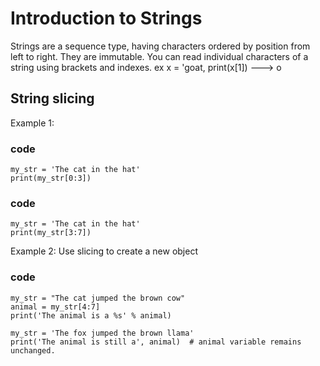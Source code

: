 # Introduction to Strings 

Strings are a sequence type, having characters ordered by position from left to right. They are immutable.
You can read individual characters of a string using brackets and indexes. ex x = 'goat, print(x[1]) ---> o

## String slicing
Example 1:
### code
    my_str = 'The cat in the hat'
    print(my_str[0:3])
### code
    my_str = 'The cat in the hat'
    print(my_str[3:7])
Example 2: Use slicing to create a new object
### code
    my_str = "The cat jumped the brown cow"
    animal = my_str[4:7]
    print('The animal is a %s' % animal)

    my_str = 'The fox jumped the brown llama'
    print('The animal is still a', animal)  # animal variable remains unchanged.

